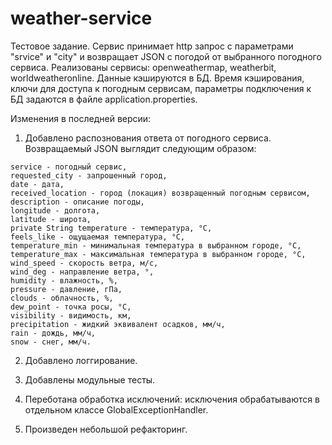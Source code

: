 # weather-service
Тестовое задание.
Сервис принимает http запрос с параметрами "srvice" и "city" и возвращает JSON с погодой от выбранного погодного сервиса.
Реализованы сервисы: openweathermap, weatherbit, worldweatheronline. Данные кэшируются в БД. 
Время кэширования, ключи для доступа к погодным сервисам, параметры подключения к БД задаются в файле application.properties.

Изменения в последней версии:
  1. Добавлено распознования ответа от погодного сервиса. Возвращаемый JSON выглядит следующим образом:
    
    service - погодный сервис,
    requested_city - запрошенный город,
    date - дата,
    received_location - город (локация) возвращенный погодным сервисом,
    description - описание погоды,
    longitude - долгота,
    latitude - широта,
    private String temperature - температура, °С,
    feels_like - ощущаемая температура, °С,
    temperature_min - минимальная температура в выбранном городе, °С,
    temperature_max - максимальная температура в выбранном городе, °С,
    wind_speed - скорость ветра, м/с,
    wind_deg - направление ветра, °,
    humidity - влажность, %,
    pressure - давление, гПа,
    clouds - облачность, %,
    dew_point - точка росы, °С,
    visibility - видимость, км,
    precipitation - жидкий эквивалент осадков, мм/ч,
    rain - дождь, мм/ч,
    snow - снег, мм/ч.
2. Добавлено логгирование.

3. Добавлены модульные тесты.

4. Переботана обработка исключений: исключения обрабатываются в отдельном классе GlobalExceptionHandler.

5. Произведен небольшой рефакторинг.
